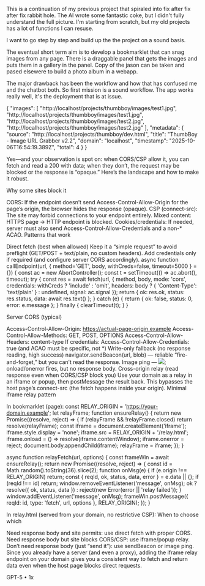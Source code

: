 This is a continuation of my previous project that spiraled into fix after fix after fix rabbit hole. The AI wrote some fantastic coke, but I didn't fully understand the full picture. I'm starting from scratch, but my old projects has a lot of functions I can resuse.

I want to go step by step and build up the the project on a sound basis.

The eventual short term aim is to develop a bookmarklet that can snag images from any page. There is a draggable panel that gets the images and puts them in a gallery in the panel. Copy of the jason can be taken and pased elsewere to build a photo album in a webapp.

The major drawback has been the workflow and how that has confused me and the chatbot both. So first mission is a sound workflow. The app works really well, it's the deployment that is at issue.


{
  "images": [
    "http://localhost/projects/thumbboy/images/test1.jpg",
    "http://localhost/projects/thumbboy/images/test1.jpg",
    "http://localhost/projects/thumbboy/images/test2.jpg",
    "http://localhost/projects/thumbboy/images/test2.jpg"
  ],
  "metadata": {
    "source": "http://localhost/projects/thumbboy/dev.html",
    "title": "ThumbBoy - Image URL Grabber v2.2",
    "domain": "localhost",
    "timestamp": "2025-10-06T16:54:19.389Z",
    "total": 4
  }
}




Yes—and your observation is spot on: when CORS/CSP allow it, you can fetch and read a 200 with data; when they don’t, the request may be blocked or the response is “opaque.” Here’s the landscape and how to make it robust.

Why some sites block it

CORS: If the endpoint doesn’t send Access-Control-Allow-Origin for the page’s origin, the browser hides the response (opaque).
CSP (connect-src): The site may forbid connections to your endpoint entirely.
Mixed content: HTTPS page → HTTP endpoint is blocked.
Cookies/credentials: If needed, server must also send Access-Control-Allow-Credentials and a non-* ACAO.
Patterns that work

Direct fetch (best when allowed)
Keep it a “simple request” to avoid preflight (GET/POST + text/plain, no custom headers).
Add credentials only if required (and configure server CORS accordingly).
async function callEndpoint(url, { method='GET', body, withCreds=false, timeout=5000 } = {}) { const ac = new AbortController(); const t = setTimeout(() => ac.abort(), timeout); try { const res = await fetch(url, { method, body, mode: 'cors', credentials: withCreds ? 'include' : 'omit', headers: body ? { 'Content-Type': 'text/plain' } : undefined, signal: ac.signal }); return { ok: res.ok, status: res.status, data: await res.text() }; } catch (e) { return { ok: false, status: 0, error: e.message }; } finally { clearTimeout(t); } }

Server CORS (typical)

Access-Control-Allow-Origin: https://actual-page-origin.example
Access-Control-Allow-Methods: GET, POST, OPTIONS
Access-Control-Allow-Headers: content-type
If credentials: Access-Control-Allow-Credentials: true (and ACAO must be specific, not *)
Write-only fallback (no response reading, high success)
navigator.sendBeacon(url, blob) — reliable “fire-and-forget,” but you can’t read the response.
Image ping — <img src="...">; onload/onerror fires, but no response body.
Cross-origin relay (read response even when CORS/CSP block you)
Use your domain as a relay in an iframe or popup, then postMessage the result back.
This bypasses the host page’s connect-src (the fetch happens inside your origin).
Minimal iframe relay pattern

In bookmarklet (page):
const RELAY_ORIGIN = 'https://your-domain.example'; let relayFrame; function ensureRelay() { return new Promise((resolve, reject) => { if (relayFrame && !relayFrame.closed) return resolve(relayFrame); const iframe = document.createElement('iframe'); iframe.style.display = 'none'; iframe.src = RELAY_ORIGIN + '/relay.html'; iframe.onload = () => resolve(iframe.contentWindow); iframe.onerror = reject; document.body.appendChild(iframe); relayFrame = iframe; }); }

async function relayFetch(url, options) { const frameWin = await ensureRelay(); return new Promise((resolve, reject) => { const id = Math.random().toString(36).slice(2); function onMsg(e) { if (e.origin !== RELAY_ORIGIN) return; const { reqId, ok, status, data, error } = e.data || {}; if (reqId !== id) return; window.removeEventListener('message', onMsg); ok ? resolve({ ok, status, data }) : reject(new Error(error || 'relay failed')); } window.addEventListener('message', onMsg); frameWin.postMessage({ reqId: id, type: 'fetch', url, options }, RELAY_ORIGIN); }); }

In relay.html (served from your domain, no restrictive CSP):
When to choose which

Need response body and site permits: use direct fetch with proper CORS.
Need response body but site blocks CORS/CSP: use iframe/popup relay.
Don’t need response body (just “send it”): use sendBeacon or image ping.
Since you already have a server (and even a proxy), adding the iframe relay endpoint on your domain gives you a consistent way to fetch and return data even when the host page blocks direct requests.

GPT-5 • 1x